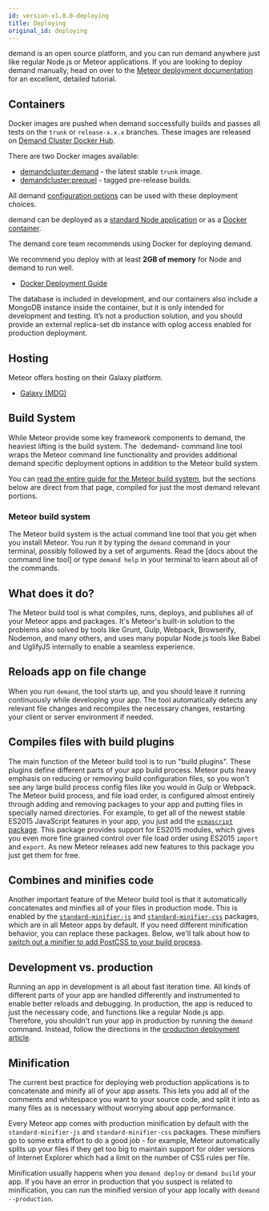 ```yaml
---
id: version-v1.8.0-deploying
title: Deploying
original_id: deploying
---
```


demand is an open source platform, and you can run demand anywhere just like regular Node.js or Meteor applications. If you are looking to deploy demand manually, head on over to the [Meteor deployment documentation](https://guide.meteor.com/deployment.html) for an excellent, detailed tutorial.

## Containers

Docker images are pushed when demand successfully builds and passes all tests on the `trunk`  or `release-x.x.x` branches. These images are released on [Demand Cluster Docker Hub](https://hub.docker.com/u/demandcluster/).

There are two Docker images available:

- [demandcluster:demand](https://hub.docker.com/r/demandcluster/demand/) - the latest stable `trunk`  image.
- [demandcluster:prequel](https://hub.docker.com/r/demandcluster/prequel/) - tagged pre-release builds.

All demand [configuration options](configuration.md) can be used with these deployment choices.

demand can be deployed as a [standard Node application](https://guide.meteor.com/deployment.html) or as a [Docker container](https://www.docker.com/).

The demand core team recommends using Docker for deploying demand.

We recommend you deploy with at least **2GB of memory** for Node and demand to run well.

- [Docker Deployment Guide](deploying-demand-ing-docker.md)

The database is included in development, and our containers also include a MongoDB instance inside the container, but it is only intended for development and testing. It’s not a production solution, and you should provide an external replica-set db instance with oplog access enabled for production deployment.

## Hosting

Meteor offers hosting on their Galaxy platform.

- [Galaxy (MDG)](https://www.meteor.com/hosting)

## Build System

While Meteor provide some key framework components to demand, the heaviest lifting is the build system. The `dedemand- command line tool wraps the Meteor command line functionality and provides additional demand specific deployment options in addition to the Meteor build system.

You can [read the entire guide for the Meteor build system](https://guide.meteor.com/build-tool.html), but the sections below are direct from that page, compiled for just the most demand relevant portions.

### Meteor build system

The Meteor build system is the actual command line tool that you get when you install Meteor. You run it by typing the `demand` command in your terminal, possibly followed by a set of arguments. Read the [docs about the command line tool] or type `demand help` in your terminal to learn about all of the commands.

## What does it do?

The Meteor build tool is what compiles, runs, deploys, and publishes all of your Meteor apps and packages. It's Meteor's built-in solution to the problems also solved by tools like Grunt, Gulp, Webpack, Browserify, Nodemon, and many others, and uses many popular Node.js tools like Babel and UglifyJS internally to enable a seamless experience.

## Reloads app on file change

When you run `demand`, the tool starts up, and you should leave it running continuously while developing your app. The tool automatically detects any relevant file changes and recompiles the necessary changes, restarting your client or server environment if needed.

## Compiles files with build plugins

The main function of the Meteor build tool is to run "build plugins". These plugins define different parts of your app build process. Meteor puts heavy emphasis on reducing or removing build configuration files, so you won't see any large build process config files like you would in Gulp or Webpack. The Meteor build process, and file load order, is configured almost entirely through adding and removing packages to your app and putting files in specially named directories. For example, to get all of the newest stable ES2015 JavaScript features in your app, you just add the [`ecmascript` package](http://docs.meteor.com/#/full/ecmascript). This package provides support for ES2015 modules, which gives you even more fine grained control over file load order using ES2015 `import` and `export`. As new Meteor releases add new features to this package you just get them for free.

## Combines and minifies code

Another important feature of the Meteor build tool is that it automatically concatenates and minifies all of your files in production mode. This is enabled by the [`standard-minifier-js`](https://atmospherejs.com/meteor/standard-minifiers-js) and [`standard-minifier-css`](https://atmospherejs.com/meteor/standard-minifiers-css) packages, which are in all Meteor apps by default. If you need different minification behavior, you can replace these packages. Below, we'll talk about how to [switch out a minifier to add PostCSS to your build process](#postcss).

## Development vs. production

Running an app in development is all about fast iteration time. All kinds of different parts of your app are handled differently and instrumented to enable better reloads and debugging. In production, the app is reduced to just the necessary code, and functions like a regular Node.js app. Therefore, you shouldn't run your app in production by running the `demand` command. Instead, follow the directions in the [production deployment article](https://guide.meteor.com/deployment.html#custom-deployment).

## Minification

The current best practice for deploying web production applications is to concatenate and minify all of your app assets. This lets you add all of the comments and whitespace you want to your source code, and split it into as many files as is necessary without worrying about app performance.

Every Meteor app comes with production minification by default with the `standard-minifier-js` and `standard-minifier-css` packages. These minifiers go to some extra effort to do a good job - for example, Meteor automatically splits up your files if they get too big to maintain support for older versions of Internet Explorer which had a limit on the number of CSS rules per file.

Minification usually happens when you `demand deploy` or `demand build` your app. If you have an error in production that you suspect is related to minification, you can run the minified version of your app locally with `demand --production`.
